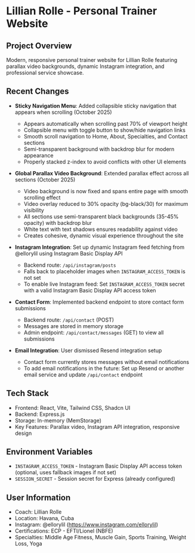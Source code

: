 # Lillian Rolle - Personal Trainer Website

## Project Overview
Modern, responsive personal trainer website for Lillian Rolle featuring parallax video backgrounds, dynamic Instagram integration, and professional service showcase.

## Recent Changes
- **Sticky Navigation Menu**: Added collapsible sticky navigation that appears when scrolling (October 2025)
  - Appears automatically when scrolling past 70% of viewport height
  - Collapsible menu with toggle button to show/hide navigation links
  - Smooth scroll navigation to Home, About, Specialties, and Contact sections
  - Semi-transparent background with backdrop blur for modern appearance
  - Properly stacked z-index to avoid conflicts with other UI elements
  
- **Global Parallax Video Background**: Extended parallax effect across all sections (October 2025)
  - Video background is now fixed and spans entire page with smooth scrolling effect
  - Video overlay reduced to 30% opacity (bg-black/30) for maximum visibility
  - All sections use semi-transparent black backgrounds (35-45% opacity) with backdrop blur
  - White text with text shadows ensures readability against video
  - Creates cohesive, dynamic visual experience throughout the site
  
- **Instagram Integration**: Set up dynamic Instagram feed fetching from @ellorylil using Instagram Basic Display API
  - Backend route: `/api/instagram/posts`
  - Falls back to placeholder images when `INSTAGRAM_ACCESS_TOKEN` is not set
  - To enable live Instagram feed: Set `INSTAGRAM_ACCESS_TOKEN` secret with a valid Instagram Basic Display API access token
  
- **Contact Form**: Implemented backend endpoint to store contact form submissions
  - Backend route: `/api/contact` (POST)
  - Messages are stored in memory storage
  - Admin endpoint: `/api/contact/messages` (GET) to view all submissions
  
- **Email Integration**: User dismissed Resend integration setup
  - Contact form currently stores messages without email notifications
  - To add email notifications in the future: Set up Resend or another email service and update `/api/contact` endpoint

## Tech Stack
- Frontend: React, Vite, Tailwind CSS, Shadcn UI
- Backend: Express.js
- Storage: In-memory (MemStorage)
- Key Features: Parallax video, Instagram API integration, responsive design

## Environment Variables
- `INSTAGRAM_ACCESS_TOKEN` - Instagram Basic Display API access token (optional, uses fallback images if not set)
- `SESSION_SECRET` - Session secret for Express (already configured)

## User Information
- Coach: Lillian Rolle
- Location: Havana, Cuba
- Instagram: @ellorylil (https://www.instagram.com/ellorylil)
- Certifications: ECP - EFTI/Lionel (NBFE)
- Specialties: Middle Age Fitness, Muscle Gain, Sports Training, Weight Loss, Yoga
